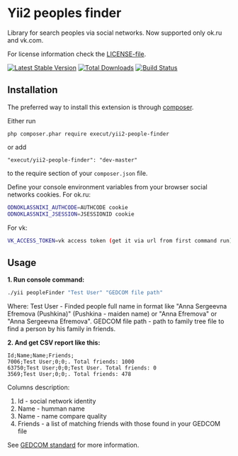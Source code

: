 # Yii2 peoples finder
Library for search peoples via social networks. Now supported only ok.ru and vk.com.

For license information check the [LICENSE-file](https://github.com/execut/yii2-people-finder/blob/master/LICENSE.md).

[![Latest Stable Version](https://poser.pugx.org/execut/yii2-people-finder/v/stable.png)](https://packagist.org/packages/execut/yii2-people-finder)
[![Total Downloads](https://poser.pugx.org/execut/yii2-people-finder/downloads.png)](https://packagist.org/packages/execut/yii2-people-finder)
[![Build Status](https://travis-ci.com/execut/yii2-people-finder.svg?branch=master)](https://travis-ci.com/execut/yii2-people-finder)


Installation
------------

The preferred way to install this extension is through [composer](http://getcomposer.org/download/).

Either run

```
php composer.phar require execut/yii2-people-finder
```

or add

```
"execut/yii2-people-finder": "dev-master"
```

to the require section of your `composer.json` file.

Define your console environment variables from your browser social networks cookies.
For ok.ru:
```bash
ODNOKLASSNIKI_AUTHCODE=AUTHCODE cookie
ODNOKLASSNIKI_JSESSION=JSESSIONID cookie
```
For vk:
```bash
VK_ACCESS_TOKEN=vk access token (get it via url from first command run)
```

Usage
----

**1. Run console command:**
```bash
./yii peopleFinder "Test User" "GEDCOM file path"
```
Where:
Test User - Finded people full name in format like "Anna Sergeevna Efremova (Pushkina)" (Pushkina - maiden name) or "Anna Efremova" or "Anna Sergeevna Efremova".
GEDCOM file path - path to family tree file to find a person by his family in friends.

**2. And get CSV report like this:**
```
Id;Name;Name;Friends;
7006;Test User;0;0;. Total friends: 1000
63750;Test User;0;0;Test User. Total friends: 0
3569;Test User;0;0;. Total friends: 478
```
Columns description:
1. Id - social network identity
1. Name - humman name
1. Name - name compare quality
1. Friends - a list of matching friends with those found in your GEDCOM file

See [GEDCOM standard](https://en.wikipedia.org/wiki/GEDCOM) for more information.